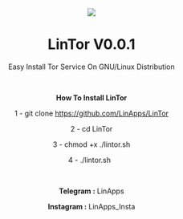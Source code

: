 <center>
<img src="http://s8.picofile.com/file/8346451742/LinTor.png">
<center/>

# LinTor V0.0.1
Easy Install Tor Service On GNU/Linux Distribution
<p>
  &nbsp;

<b>How To Install LinTor </b>

1 - git clone https://github.com/LinApps/LinTor
<p>
2 - cd LinTor
<p>
3 - chmod +x ./lintor.sh
<p>
4 - ./lintor.sh
&nbsp;
  <p>
    <p>
&nbsp;
&nbsp;
<p>
<b>Telegram :</b> LinApps
<p>
<b>Instagram :</b> LinApps_Insta 
<p>
